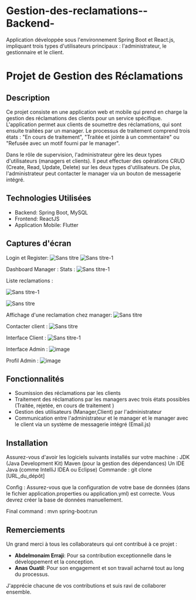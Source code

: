 # Gestion-des-reclamations--Backend-
Application développée sous l'environnement Spring Boot et React.js, impliquant trois types d'utilisateurs principaux : l'administrateur, le gestionnaire et le client.
# Projet de Gestion des Réclamations

## Description
Ce projet consiste en une application web et mobile qui prend en charge la gestion des réclamations des clients pour un service spécifique. L'application permet aux clients de soumettre des réclamations, qui sont ensuite traitées par un manager. Le processus de traitement comprend trois états : "En cours de traitement", "Traitée et jointe à un commentaire" ou "Refusée avec un motif fourni par le manager".

Dans le rôle de supervision, l'administrateur gère les deux types d'utilisateurs (managers et clients). Il peut effectuer des opérations CRUD (Create, Read, Update, Delete) sur les deux types d'utilisateurs. De plus, l'administrateur peut contacter le manager via un bouton de messagerie intégré.

## Technologies Utilisées
- Backend: Spring Boot, MySQL
- Frontend: ReactJS
- Application Mobile: Flutter

## Captures d'écran
Login et Register:
![Sans titre](https://github.com/NabilSas/Gestion-des-reclamations--Backend-/assets/101131509/b6c80457-1223-461b-82a2-bd90e7a57a04)
![Sans titre-1](https://github.com/NabilSas/Gestion-des-reclamations--Backend-/assets/101131509/5b0988a6-6205-44e3-961a-41a75c0a6a3f)

Dashboard Manager :
   Stats :
![Sans titre-1](https://github.com/NabilSas/Gestion-des-reclamations--Backend-/assets/101131509/93634901-099f-41c3-b44b-8cb06029260b)

   Liste reclamations :
 
![Sans titre-1](https://github.com/NabilSas/Gestion-des-reclamations--Backend-/assets/101131509/118d8e92-f500-441d-b2e4-ba0bd8b07f19)

![Sans titre](https://github.com/NabilSas/Gestion-des-reclamations--Backend-/assets/101131509/45453e0a-1ef6-4622-bcb8-ae516adc3526)

   Affichage d'une reclamation chez manager: 
![Sans titre](https://github.com/NabilSas/Gestion-des-reclamations--Backend-/assets/101131509/95f77444-8a86-4687-ba67-63292c3bbc04)

   Contacter client :
![Sans titre](https://github.com/NabilSas/Gestion-des-reclamations--Backend-/assets/101131509/2aeaf754-4fcb-4f6f-b1fd-64104e622c0f)

   Interface Client : 
![Sans titre-1](https://github.com/NabilSas/Gestion-des-reclamations--Backend-/assets/101131509/d1f55771-f726-4545-b677-ff8fce264ec9)

   Interface Admin : 
![image](https://github.com/NabilSas/Gestion-des-reclamations--Backend-/assets/101131509/6b5f2d90-be60-49ab-8730-b699ac5d6b93)

   Profil Admin :
![image](https://github.com/NabilSas/Gestion-des-reclamations--Backend-/assets/101131509/ead82847-5698-4a84-880e-6c01c4a1f41f)



## Fonctionnalités
- Soumission des réclamations par les clients
- Traitement des réclamations par les managers avec trois états possibles (Traitée, rejetée, en cours de traitement )
- Gestion des utilisateurs (Manager,Client) par l'administrateur
- Communication entre l'administrateur et le manager et le manager avec le client via un système de messagerie intégré (Email.js)

## Installation
Assurez-vous d'avoir les logiciels suivants installés sur votre machine :
    JDK (Java Development Kit)
    Maven (pour la gestion des dépendances)
    Un IDE Java (comme IntelliJ IDEA ou Eclipse)
Commande :
git clone [URL_du_dépôt]

Config : 
Assurez-vous que la configuration de votre base de données (dans le fichier application.properties ou application.yml) est correcte. Vous devrez créer la base de données manuellement.

Final command :
mvn spring-boot:run
## Remerciements

Un grand merci à tous les collaborateurs qui ont contribué à ce projet :

- **Abdelmonaim Erraji**: Pour sa contribution exceptionnelle dans le développement et la conception.
- **Anas Ouatil**: Pour son engagement et son travail acharné tout au long du processus.

J'apprécie chacune de vos contributions et suis ravi de collaborer ensemble.



